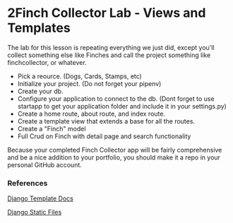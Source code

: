# 2Finch Collector Lab - Views and Templates
The lab for this lesson is repeating everything we just did, except you'll collect something else like Finches and call the project something like finchcollector, or whatever.

- Pick a reource. (Dogs, Cards, Stamps, etc)
- Initialize your project. (Do not forget your pipenv)
- Create your db.
- Configure your application to connect to the db.
(Dont forget to use startapp to get your application folder and include it in your settings.py)
- Create a home route, about route, and index route.
- Create a template view that extends a base for all the routes.
- Create a "Finch" model
- Full Crud on Finch with detail page and search functionality

Because your completed Finch Collector app will be fairly comprehensive and be a nice addition to your portfolio, you should make it a repo in your personal GitHub account.

### References
[Django Template Docs](https://docs.djangoproject.com/en/3.0/ref/templates/builtins/)

[Django Static Files](https://docs.djangoproject.com/en/3.0/howto/static-files/)